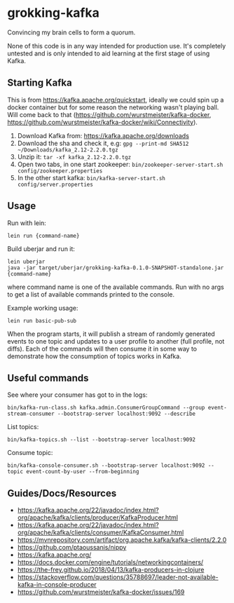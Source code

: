 # grokking-kafka

Convincing my brain cells to form a quorum.

None of this code is in any way intended for production use. It's completely untested and is only intended to aid learning at the first stage of using Kafka.

## Starting Kafka

This is from https://kafka.apache.org/quickstart, ideally we could spin up a docker container but for some reason the networking wasn't playing ball. Will come back to that (https://github.com/wurstmeister/kafka-docker, https://github.com/wurstmeister/kafka-docker/wiki/Connectivity).

1. Download Kafka from: https://kafka.apache.org/downloads
1. Download the sha and check it, e.g: `gpg --print-md SHA512 ~/Downloads/kafka_2.12-2.2.0.tgz`
1. Unzip it: `tar -xf kafka_2.12-2.2.0.tgz`
1. Open two tabs, in one start zookeeper: `bin/zookeeper-server-start.sh config/zookeeper.properties`
1. In the other start kafka: `bin/kafka-server-start.sh config/server.properties`

## Usage

Run with lein:
```
lein run {command-name}
```

Build uberjar and run it:
```
lein uberjar
java -jar target/uberjar/grokking-kafka-0.1.0-SNAPSHOT-standalone.jar {command-name}
```

where command name is one of the available commands. Run with no args to get a list of available commands printed to the console.

Example working usage:
```
lein run basic-pub-sub
```

When the program starts, it will publish a stream of randomly generated events to one topic and updates to a user profile to another (full profile, not diffs). Each of the commands will then consume it in some way to demonstrate how the consumption of topics works in Kafka.

## Useful commands

See where your consumer has got to in the logs:
```
bin/kafka-run-class.sh kafka.admin.ConsumerGroupCommand --group event-stream-consumer --bootstrap-server localhost:9092 --describe
```

List topics:
```
bin/kafka-topics.sh --list --bootstrap-server localhost:9092
```

Consume topic:
```
bin/kafka-console-consumer.sh --bootstrap-server localhost:9092 --topic event-count-by-user --from-beginning
```

## Guides/Docs/Resources
- https://kafka.apache.org/22/javadoc/index.html?org/apache/kafka/clients/producer/KafkaProducer.html
- https://kafka.apache.org/22/javadoc/index.html?org/apache/kafka/clients/consumer/KafkaConsumer.html
- https://mvnrepository.com/artifact/org.apache.kafka/kafka-clients/2.2.0
- https://github.com/ptaoussanis/nippy
- https://kafka.apache.org/
- https://docs.docker.com/engine/tutorials/networkingcontainers/
- https://the-frey.github.io/2018/04/13/kafka-producers-in-clojure
- https://stackoverflow.com/questions/35788697/leader-not-available-kafka-in-console-producer
- https://github.com/wurstmeister/kafka-docker/issues/169


